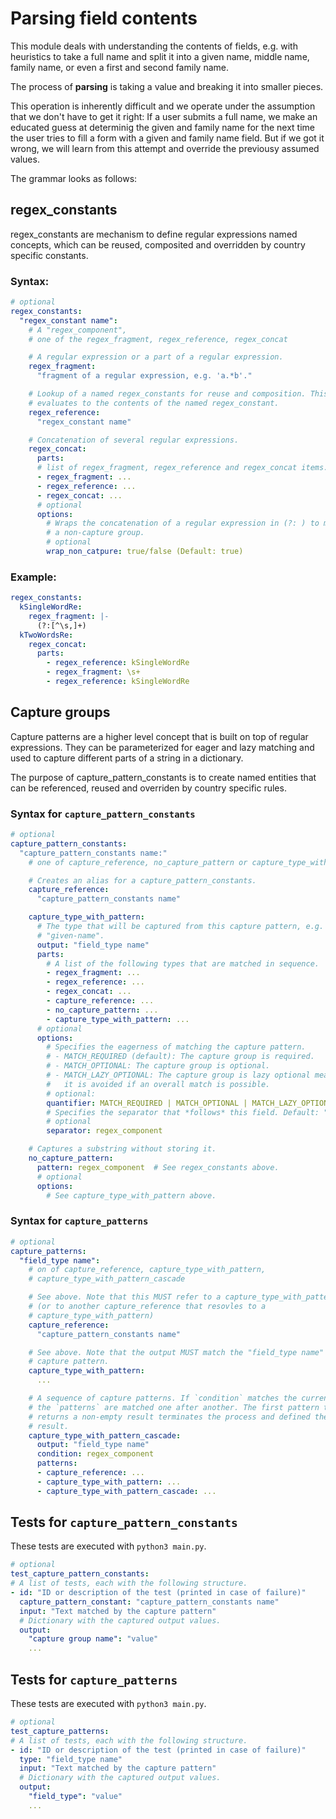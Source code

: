 # Parsing field contents

This module deals with understanding the contents of fields, e.g. with
heuristics to take a full name and split it into a given name, middle name,
family name, or even a first and second family name.

The process of **parsing** is taking a value and breaking it into smaller
pieces.

This operation is inherently difficult and we operate under the assumption that
we don't have to get it right: If a user submits a full name, we make an
educated guess at determinig the given and family name for the next time the
user tries to fill a form with a given and family name field. But if we got it
wrong, we will learn from this attempt and override the previousy assumed
values.

The grammar looks as follows:

## regex_constants

regex_constants are mechanism to define regular expressions named concepts,
which can be reused, composited and overridden by country specific constants.

### Syntax:
```yaml
# optional
regex_constants:
  "regex_constant name":
    # A "regex_component",
    # one of the regex_fragment, regex_reference, regex_concat

    # A regular expression or a part of a regular expression.
    regex_fragment:
      "fragment of a regular expression, e.g. 'a.*b'."

    # Lookup of a named regex_constants for reuse and composition. This
    # evaluates to the contents of the named regex_constant.
    regex_reference:
      "regex_constant name"

    # Concatenation of several regular expressions.
    regex_concat:
      parts:
      # list of regex_fragment, regex_reference and regex_concat items.
      - regex_fragment: ...
      - regex_reference: ...
      - regex_concat: ...
      # optional
      options:
        # Wraps the concatenation of a regular expression in (?: ) to make it
        # a non-capture group.
        # optional
        wrap_non_catpure: true/false (Default: true)
```

### Example:
```yaml
regex_constants:
  kSingleWordRe:
    regex_fragment: |-
      (?:[^\s,]+)
  kTwoWordsRe:
    regex_concat:
      parts:
        - regex_reference: kSingleWordRe
        - regex_fragment: \s+
        - regex_reference: kSingleWordRe
```

## Capture groups

Capture patterns are a higher level concept that is built on top of regular
expressions. They can be parameterized for eager and lazy matching and used to
capture different parts of a string in a dictionary.

The purpose of capture_pattern_constants is to create named entities that can
be referenced, reused and overriden by country specific rules.

### Syntax for `capture_pattern_constants`
```yaml
# optional
capture_pattern_constants:
  "capture_pattern_constants name:"
    # one of capture_reference, no_capture_pattern or capture_type_with_pattern.

    # Creates an alias for a capture_pattern_constants.
    capture_reference:
      "capture_pattern_constants name"

    capture_type_with_pattern:
      # The type that will be captured from this capture pattern, e.g.
      # "given-name".
      output: "field_type name"
      parts:
        # A list of the following types that are matched in sequence.
        - regex_fragment: ...
        - regex_reference: ...
        - regex_concat: ...
        - capture_reference: ...
        - no_capture_pattern: ...
        - capture_type_with_pattern: ...
      # optional
      options:
        # Specifies the eagerness of matching the capture pattern.
        # - MATCH_REQUIRED (default): The capture group is required.
        # - MATCH_OPTIONAL: The capture group is optional.
        # - MATCH_LAZY_OPTIONAL: The capture group is lazy optional meaning that
        #   it is avoided if an overall match is possible.
        # optional:
        quantifier: MATCH_REQUIRED | MATCH_OPTIONAL | MATCH_LAZY_OPTIONAL
        # Specifies the separator that *follows* this field. Default: ",|\s+|$"
        # optional
        separator: regex_component

    # Captures a substring without storing it.
    no_capture_pattern:
      pattern: regex_component  # See regex_constants above.
      # optional
      options:
        # See capture_type_with_pattern above.
```

### Syntax for `capture_patterns`

```yaml
# optional
capture_patterns:
  "field_type name":
    # on of capture_reference, capture_type_with_pattern,
    # capture_type_with_pattern_cascade

    # See above. Note that this MUST refer to a capture_type_with_pattern
    # (or to another capture_reference that resovles to a
    # capture_type_with_pattern)
    capture_reference:
      "capture_pattern_constants name"

    # See above. Note that the output MUST match the "field_type name" of this
    # capture pattern.
    capture_type_with_pattern:
      ...

    # A sequence of capture patterns. If `condition` matches the current string
    # the `patterns` are matched one after another. The first pattern that
    # returns a non-empty result terminates the process and defined the final
    # result.
    capture_type_with_pattern_cascade:
      output: "field_type name"
      condition: regex_component
      patterns:
      - capture_reference: ...
      - capture_type_with_pattern: ...
      - capture_type_with_pattern_cascade: ...
```

## Tests for `capture_pattern_constants`
These tests are executed with `python3 main.py`.

```yaml
# optional
test_capture_pattern_constants:
# A list of tests, each with the following structure.
- id: "ID or description of the test (printed in case of failure)"
  capture_pattern_constant: "capture_pattern_constants name"
  input: "Text matched by the capture pattern"
  # Dictionary with the captured output values.
  output:
    "capture group name": "value"
    ...
```

## Tests for `capture_patterns`
These tests are executed with `python3 main.py`.

```yaml
# optional
test_capture_patterns:
# A list of tests, each with the following structure.
- id: "ID or description of the test (printed in case of failure)"
  type: "field_type name"
  input: "Text matched by the capture pattern"
  # Dictionary with the captured output values.
  output:
    "field_type": "value"
    ...
```
